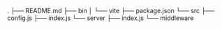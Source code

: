 .
├── README.md
├── bin
│   └── vite
├── package.json
└── src
    ├── config.js
    ├── index.js
    └── server
        ├── index.js
        └── middleware